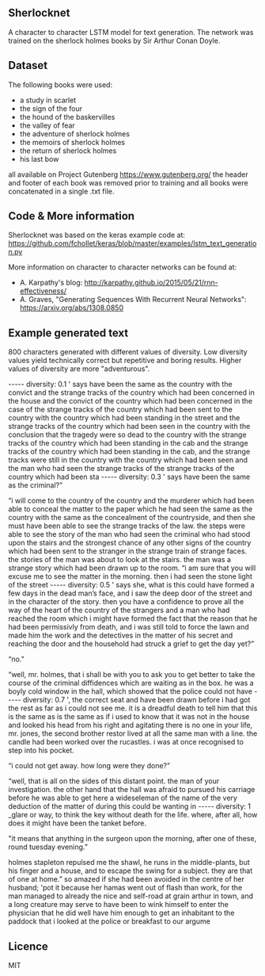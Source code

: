 ## Sherlocknet

A character to character LSTM model for text generation.
The network was trained on the sherlock holmes books by Sir Arthur Conan Doyle.

## Dataset

The following books were used:
- a study in scarlet
- the sign of the four
- the hound of the baskervilles
- the valley of fear
- the adventure of sherlock holmes
- the memoirs of sherlock holmes
- the return of sherlock holmes
- his last bow

all available on Project Gutenberg https://www.gutenberg.org/
the header and footer of each book was removed prior to training and
all books were concatenated in a single .txt file.

## Code & More information
Sherlocknet was based on the keras example code at:
https://github.com/fchollet/keras/blob/master/examples/lstm_text_generation.py

More information on character to character networks can be found at:
- A. Karpathy's blog: http://karpathy.github.io/2015/05/21/rnn-effectiveness/
- A. Graves, "Generating Sequences With Recurrent Neural Networks": https://arxiv.org/abs/1308.0850

## Example generated text 
800 characters generated with different values of diversity.
Low diversity values yield technically correct but repetitive and boring results.
Higher values of diversity are more "adventurous".

----- diversity: 0.1
' says have been the same as the country with the convict and the strange tracks of the country which had been concerned in the house and the convict of the country which had been concerned in the case of the strange tracks of the country which had been sent to the country with the country which had been standing in the street and the strange tracks of the country which had been seen in the country with the conclusion that the tragedy were so dead to the country with the strange tracks of the country which had been standing in the cab and the strange tracks of the country which had been standing in the cab, and the strange tracks were still in the country with the country which had been seen and the man who had seen the strange tracks of the strange tracks of the country which had been sta
----- diversity: 0.3
' says have been the same as the criminal?”

“i will come to the country of the country and the murderer which had been able to conceal the matter to the paper which he had seen the same as the country with the same as the concealment of the countryside, and then she must have been able to see the strange tracks of the law. the steps were able to see the story of the man who had seen the criminal who had stood upon the stairs and the strongest chance of any other signs of the country which had been sent to the stranger in the strange train of strange faces. the stories of the man was about to look at the stairs. the man was a strange story which had been drawn up to the room. “i am sure that you will excuse me to see the matter in the morning. then i had seen the stone light of the street 
----- diversity: 0.5
' says she, what is this could have formed a few days in the dead man’s face, and
i saw the deep door of the street and in the character of the story. then you have a confidence to prove all the way of the heart of the country of the strangers and a man who had reached the room which i might have formed
the fact that the reason that he had been permissivly from death, and i was still told to force the lawn and made him the work and the detectives in the matter of his secret and reaching the door and the household had struck a grief to get the day yet?”

“no.”

“well, mr. holmes, that i shall be with you to ask you to get better to take the course of the criminal diffidences which are waiting as in the box. he was a boyly cold window in the hall, which showed that the police could not have 
----- diversity: 0.7
', the correct seat and have been drawn before i had got the rest as far as i could not see me. it is a dreadful death to tell him
that this is the same as is the same as if i used to know that it was not in the house and looked his head from his right and
agitating there is no one in your life, mr.
jones, the second brother restor lived at all the same man with a line. the candle had been worked over the rucastles.  i was
at once recognised to step into his pocket.

“i could not get away. how long were they done?”

“well, that is all on the sides of this distant point.  the man of your investigation. the other
hand that the hall was afraid to pursued his carriage before
he was able to get here a wideseleman of
the name of the very deduction of the matter of during this
could be wanting in
----- diversity: 1
 _glare or
way, to think the key without death for the life. where, after all, how does it might have been the tanket before.

"it means that anything in the surgeon upon the morning, after
one of these, round tuesday evening.”

holmes stapleton repulsed me the shawl, he runs in the middle-plants, but his finger and a house, and to escape the
swing for a
subject. they are that of one at home.” so amazed if she had been avoided in the
centre of her husband; 'pot it because
her hamas went out of flash than work, for the man managed to already the nice and self-road at
grain arthur in town, and a long creature may serve to have been to
wink himself to enter the physician that he did well have him enough to get an inhabitant to the paddock that i looked at the police or breakfast to our argume

## Licence
MIT
